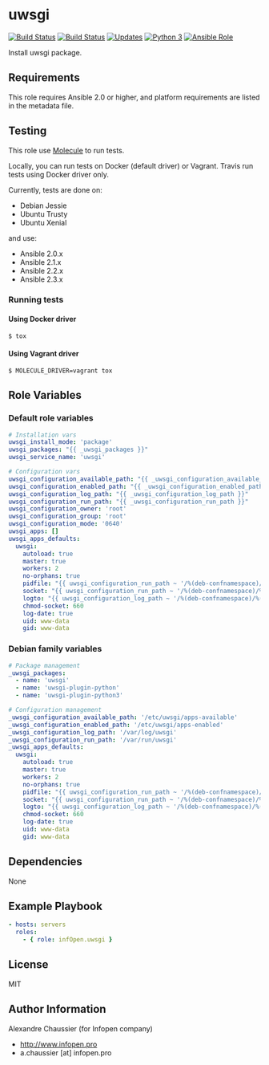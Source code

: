 # uwsgi

[![Build Status](https://img.shields.io/travis/infOpen/ansible-role-uwsgi/master.svg?label=travis_master)](https://travis-ci.org/infOpen/ansible-role-uwsgi)
[![Build Status](https://img.shields.io/travis/infOpen/ansible-role-uwsgi/develop.svg?label=travis_develop)](https://travis-ci.org/infOpen/ansible-role-uwsgi)
[![Updates](https://pyup.io/repos/github/infOpen/ansible-role-uwsgi/shield.svg)](https://pyup.io/repos/github/infOpen/ansible-role-uwsgi/)
[![Python 3](https://pyup.io/repos/github/infOpen/ansible-role-uwsgi/python-3-shield.svg)](https://pyup.io/repos/github/infOpen/ansible-role-uwsgi/)
[![Ansible Role](https://img.shields.io/ansible/role/12481.svg)](https://galaxy.ansible.com/infOpen/uwsgi/)

Install uwsgi package.

## Requirements

This role requires Ansible 2.0 or higher,
and platform requirements are listed in the metadata file.

## Testing

This role use [Molecule](https://github.com/metacloud/molecule/) to run tests.

Locally, you can run tests on Docker (default driver) or Vagrant.
Travis run tests using Docker driver only.

Currently, tests are done on:
- Debian Jessie
- Ubuntu Trusty
- Ubuntu Xenial

and use:
- Ansible 2.0.x
- Ansible 2.1.x
- Ansible 2.2.x
- Ansible 2.3.x

### Running tests

#### Using Docker driver

```
$ tox
```

#### Using Vagrant driver

```
$ MOLECULE_DRIVER=vagrant tox
```

## Role Variables

### Default role variables

``` yaml
# Installation vars
uwsgi_install_mode: 'package'
uwsgi_packages: "{{ _uwsgi_packages }}"
uwsgi_service_name: 'uwsgi'

# Configuration vars
uwsgi_configuration_available_path: "{{ _uwsgi_configuration_available_path }}"
uwsgi_configuration_enabled_path: "{{ _uwsgi_configuration_enabled_path }}"
uwsgi_configuration_log_path: "{{ _uwsgi_configuration_log_path }}"
uwsgi_configuration_run_path: "{{ _uwsgi_configuration_run_path }}"
uwsgi_configuration_owner: 'root'
uwsgi_configuration_group: 'root'
uwsgi_configuration_mode: '0640'
uwsgi_apps: []
uwsgi_apps_defaults:
  uwsgi:
    autoload: true
    master: true
    workers: 2
    no-orphans: true
    pidfile: "{{ uwsgi_configuration_run_path ~ '/%(deb-confnamespace)/%(deb-confname)/pid' }}"
    socket: "{{ uwsgi_configuration_run_path ~ '/%(deb-confnamespace)/%(deb-confname)/socket' }}"
    logto: "{{ uwsgi_configuration_log_path ~ '/%(deb-confnamespace)/%(debconfname).log' }}"
    chmod-socket: 660
    log-date: true
    uid: www-data
    gid: www-data
```

### Debian family variables

``` yaml
# Package management
_uwsgi_packages:
  - name: 'uwsgi'
  - name: 'uwsgi-plugin-python'
  - name: 'uwsgi-plugin-python3'

# Configuration management
_uwsgi_configuration_available_path: '/etc/uwsgi/apps-available'
_uwsgi_configuration_enabled_path: '/etc/uwsgi/apps-enabled'
_uwsgi_configuration_log_path: '/var/log/uwsgi'
_uwsgi_configuration_run_path: '/var/run/uwsgi'
_uwsgi_apps_defaults:
  uwsgi:
    autoload: true
    master: true
    workers: 2
    no-orphans: true
    pidfile: "{{ uwsgi_configuration_run_path ~ '/%(deb-confnamespace)/%(deb-confname)/pid' }}"
    socket: "{{ uwsgi_configuration_run_path ~ '/%(deb-confnamespace)/%(deb-confname)/socket' }}"
    logto: "{{ uwsgi_configuration_log_path ~ '/%(deb-confnamespace)/%(debconfname).log' }}"
    chmod-socket: 660
    log-date: true
    uid: www-data
    gid: www-data
```

## Dependencies

None

## Example Playbook

``` yaml
- hosts: servers
  roles:
    - { role: infOpen.uwsgi }
```

## License

MIT

## Author Information

Alexandre Chaussier (for Infopen company)
- http://www.infopen.pro
- a.chaussier [at] infopen.pro
